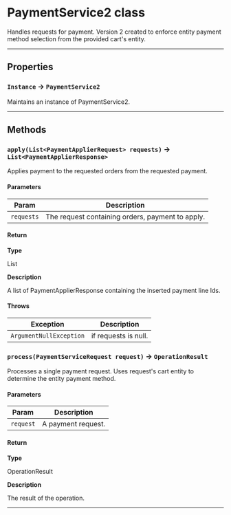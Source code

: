 # PaymentService2 class

Handles requests for payment. Version 2 created to enforce entity payment method selection from the provided cart's entity.

---
## Properties

### `Instance` → `PaymentService2`

Maintains an instance of PaymentService2.

---
## Methods
### `apply(List<PaymentApplierRequest> requests)` → `List<PaymentApplierResponse>`

Applies payment to the requested orders from the requested payment.

#### Parameters
|Param|Description|
|-----|-----------|
|`requests` |  The request containing orders, payment to apply. |

#### Return

**Type**

List<PaymentApplierResponse>

**Description**

A list of PaymentApplierResponse containing the inserted payment line Ids.

#### Throws
|Exception|Description|
|---------|-----------|
|`ArgumentNullException` |  if requests is null. |

### `process(PaymentServiceRequest request)` → `OperationResult`

Processes a single payment request. Uses request's cart entity to determine the entity payment method.

#### Parameters
|Param|Description|
|-----|-----------|
|`request` |  A payment request. |

#### Return

**Type**

OperationResult

**Description**

The result of the operation.

---
